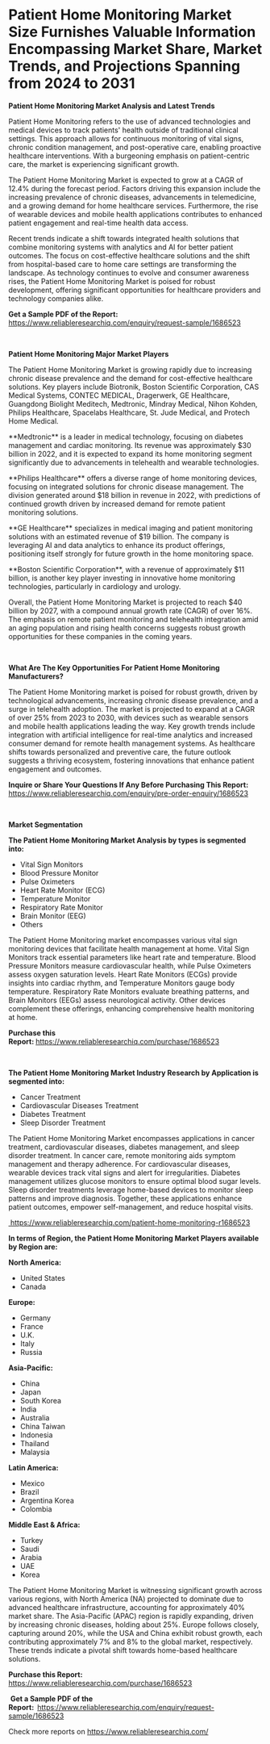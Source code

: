 <p><h1>Patient Home Monitoring Market Size Furnishes Valuable Information Encompassing Market Share, Market Trends, and Projections Spanning from 2024 to 2031</h1></p><p><strong>Patient Home Monitoring Market Analysis and Latest Trends</strong></p>
<p><p>Patient Home Monitoring refers to the use of advanced technologies and medical devices to track patients' health outside of traditional clinical settings. This approach allows for continuous monitoring of vital signs, chronic condition management, and post-operative care, enabling proactive healthcare interventions. With a burgeoning emphasis on patient-centric care, the market is experiencing significant growth.</p><p>The Patient Home Monitoring Market is expected to grow at a CAGR of 12.4% during the forecast period. Factors driving this expansion include the increasing prevalence of chronic diseases, advancements in telemedicine, and a growing demand for home healthcare services. Furthermore, the rise of wearable devices and mobile health applications contributes to enhanced patient engagement and real-time health data access.</p><p>Recent trends indicate a shift towards integrated health solutions that combine monitoring systems with analytics and AI for better patient outcomes. The focus on cost-effective healthcare solutions and the shift from hospital-based care to home care settings are transforming the landscape. As technology continues to evolve and consumer awareness rises, the Patient Home Monitoring Market is poised for robust development, offering significant opportunities for healthcare providers and technology companies alike.</p></p>
<p><strong>Get a Sample PDF of the Report:&nbsp;</strong> <a href="https://www.reliableresearchiq.com/enquiry/request-sample/1686523?utm_campaign=123&utm_medium=2&utm_source=Github&utm_content=ia&utm_term=31122024&utm_id=patient-home-monitoring">https://www.reliableresearchiq.com/enquiry/request-sample/1686523</a></p>
<p>&nbsp;</p>
<p><strong>Patient Home Monitoring Major Market Players</strong></p>
<p><p>The Patient Home Monitoring Market is growing rapidly due to increasing chronic disease prevalence and the demand for cost-effective healthcare solutions. Key players include Biotronik, Boston Scientific Corporation, CAS Medical Systems, CONTEC MEDICAL, Dragerwerk, GE Healthcare, Guangdong Biolight Meditech, Medtronic, Mindray Medical, Nihon Kohden, Philips Healthcare, Spacelabs Healthcare, St. Jude Medical, and Protech Home Medical.</p><p>**Medtronic** is a leader in medical technology, focusing on diabetes management and cardiac monitoring. Its revenue was approximately $30 billion in 2022, and it is expected to expand its home monitoring segment significantly due to advancements in telehealth and wearable technologies.</p><p>**Philips Healthcare** offers a diverse range of home monitoring devices, focusing on integrated solutions for chronic disease management. The division generated around $18 billion in revenue in 2022, with predictions of continued growth driven by increased demand for remote patient monitoring solutions.</p><p>**GE Healthcare** specializes in medical imaging and patient monitoring solutions with an estimated revenue of $19 billion. The company is leveraging AI and data analytics to enhance its product offerings, positioning itself strongly for future growth in the home monitoring space.</p><p>**Boston Scientific Corporation**, with a revenue of approximately $11 billion, is another key player investing in innovative home monitoring technologies, particularly in cardiology and urology.</p><p>Overall, the Patient Home Monitoring Market is projected to reach $40 billion by 2027, with a compound annual growth rate (CAGR) of over 16%. The emphasis on remote patient monitoring and telehealth integration amid an aging population and rising health concerns suggests robust growth opportunities for these companies in the coming years.</p></p>
<p>&nbsp;</p>
<p><strong>What Are The Key Opportunities For Patient Home Monitoring Manufacturers?</strong></p>
<p><p>The Patient Home Monitoring market is poised for robust growth, driven by technological advancements, increasing chronic disease prevalence, and a surge in telehealth adoption. The market is projected to expand at a CAGR of over 25% from 2023 to 2030, with devices such as wearable sensors and mobile health applications leading the way. Key growth trends include integration with artificial intelligence for real-time analytics and increased consumer demand for remote health management systems. As healthcare shifts towards personalized and preventive care, the future outlook suggests a thriving ecosystem, fostering innovations that enhance patient engagement and outcomes.</p></p>
<p><strong>Inquire or Share Your Questions If Any Before Purchasing This Report:</strong> <a href="https://www.reliableresearchiq.com/enquiry/pre-order-enquiry/1686523?utm_campaign=123&utm_medium=2&utm_source=Github&utm_content=ia&utm_term=31122024&utm_id=patient-home-monitoring">https://www.reliableresearchiq.com/enquiry/pre-order-enquiry/1686523</a></p>
<p>&nbsp;</p>
<p><strong>Market Segmentation</strong></p>
<p><strong>The Patient Home Monitoring Market Analysis by types is segmented into:</strong></p>
<p><ul><li>Vital Sign Monitors</li><li>Blood Pressure Monitor</li><li>Pulse Oximeters</li><li>Heart Rate Monitor (ECG)</li><li>Temperature Monitor</li><li>Respiratory Rate Monitor</li><li>Brain Monitor (EEG)</li><li>Others</li></ul></p>
<p><p>The Patient Home Monitoring market encompasses various vital sign monitoring devices that facilitate health management at home. Vital Sign Monitors track essential parameters like heart rate and temperature. Blood Pressure Monitors measure cardiovascular health, while Pulse Oximeters assess oxygen saturation levels. Heart Rate Monitors (ECGs) provide insights into cardiac rhythm, and Temperature Monitors gauge body temperature. Respiratory Rate Monitors evaluate breathing patterns, and Brain Monitors (EEGs) assess neurological activity. Other devices complement these offerings, enhancing comprehensive health monitoring at home.</p></p>
<p><strong>Purchase this Report:&nbsp;</strong><a href="https://www.reliableresearchiq.com/purchase/1686523?utm_campaign=123&utm_medium=2&utm_source=Github&utm_content=ia&utm_term=31122024&utm_id=patient-home-monitoring">https://www.reliableresearchiq.com/purchase/1686523</a></p>
<p>&nbsp;</p>
<p><strong>The Patient Home Monitoring Market Industry Research by Application is segmented into:</strong></p>
<p><ul><li>Cancer Treatment</li><li>Cardiovascular Diseases Treatment</li><li>Diabetes Treatment</li><li>Sleep Disorder Treatment</li></ul></p>
<p><p>The Patient Home Monitoring Market encompasses applications in cancer treatment, cardiovascular diseases, diabetes management, and sleep disorder treatment. In cancer care, remote monitoring aids symptom management and therapy adherence. For cardiovascular diseases, wearable devices track vital signs and alert for irregularities. Diabetes management utilizes glucose monitors to ensure optimal blood sugar levels. Sleep disorder treatments leverage home-based devices to monitor sleep patterns and improve diagnosis. Together, these applications enhance patient outcomes, empower self-management, and reduce hospital visits.</p></p>
<p><a href="https://www.reliableresearchiq.com/patient-home-monitoring-r1686523?utm_campaign=123&utm_medium=2&utm_source=Github&utm_content=ia&utm_term=31122024&utm_id=patient-home-monitoring">&nbsp;https://www.reliableresearchiq.com/patient-home-monitoring-r1686523</a></p>
<p><strong>In terms of Region, the Patient Home Monitoring Market Players available by Region are:</strong></p>
<p>
    <p> <strong> North America: </strong>
        <ul>
            <li>United States</li>
            <li>Canada</li>
        </ul>
        </p> 
    <p> <strong> Europe: </strong>
        <ul>
            <li>Germany</li>
            <li>France</li>
            <li>U.K.</li>
            <li>Italy</li>
            <li>Russia</li>
        </ul>
        </p> 
    <p> <strong> Asia-Pacific: </strong>
        <ul>
            <li>China</li>
            <li>Japan</li>
            <li>South Korea</li>
            <li>India</li>
            <li>Australia</li>
            <li>China Taiwan</li>
            <li>Indonesia</li>
            <li>Thailand</li>
            <li>Malaysia</li>
        </ul>
        </p> 
    <p> <strong> Latin America: </strong>
        <ul>
            <li>Mexico</li>
            <li>Brazil</li>
            <li>Argentina Korea</li>
            <li>Colombia</li>
        </ul>
        </p> 
    <p> <strong> Middle East & Africa: </strong>
        <ul>
            <li>Turkey</li>
            <li>Saudi</li>
            <li>Arabia</li>
            <li>UAE</li>
            <li>Korea</li>
        </ul>
    </p>
    </p>
<p><p>The Patient Home Monitoring Market is witnessing significant growth across various regions, with North America (NA) projected to dominate due to advanced healthcare infrastructure, accounting for approximately 40% market share. The Asia-Pacific (APAC) region is rapidly expanding, driven by increasing chronic diseases, holding about 25%. Europe follows closely, capturing around 20%, while the USA and China exhibit robust growth, each contributing approximately 7% and 8% to the global market, respectively. These trends indicate a pivotal shift towards home-based healthcare solutions.</p></p>
<p><strong>Purchase this Report: </strong><a href="https://www.reliableresearchiq.com/purchase/1686523?utm_campaign=123&utm_medium=2&utm_source=Github&utm_content=ia&utm_term=31122024&utm_id=patient-home-monitoring">https://www.reliableresearchiq.com/purchase/1686523</a></p>
<p>&nbsp;<strong>Get a Sample PDF of the Report:&nbsp;&nbsp;</strong><a href="https://www.reliableresearchiq.com/enquiry/request-sample/1686523?utm_campaign=123&utm_medium=2&utm_source=Github&utm_content=ia&utm_term=31122024&utm_id=patient-home-monitoring">https://www.reliableresearchiq.com/enquiry/request-sample/1686523</a></p>
<p><strong></strong></p>
<p>Check more reports on <a href="https://www.reliableresearchiq.com/?utm_campaign=123&utm_medium=2&utm_source=Github&utm_content=ia&utm_term=31122024&utm_id=patient-home-monitoring">https://www.reliableresearchiq.com/</a></p>